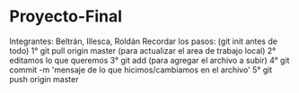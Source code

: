 # Proyecto-Final
Integrantes: Beltrán, Illesca, Roldán
Recordar los pasos: (git init antes de todo)
1° git pull origin master
(para actualizar el area de trabajo local)
2° editamos lo que queremos
3° git add
(para agregar el archivo a subir)
4° git commit -m 'mensaje de lo que hicimos/cambiamos en el archivo'
5° git push origin master
